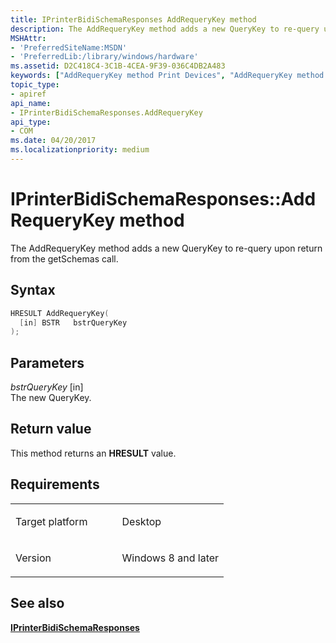 ```yaml
---
title: IPrinterBidiSchemaResponses AddRequeryKey method
description: The AddRequeryKey method adds a new QueryKey to re-query upon return from the getSchemas call.
MSHAttr:
- 'PreferredSiteName:MSDN'
- 'PreferredLib:/library/windows/hardware'
ms.assetid: D2C418C4-3C1B-4CEA-9F39-036C4DB2A483
keywords: ["AddRequeryKey method Print Devices", "AddRequeryKey method Print Devices , IPrinterBidiSchemaResponses interface", "IPrinterBidiSchemaResponses interface Print Devices , AddRequeryKey method"]
topic_type:
- apiref
api_name:
- IPrinterBidiSchemaResponses.AddRequeryKey
api_type:
- COM
ms.date: 04/20/2017
ms.localizationpriority: medium
---
```


# IPrinterBidiSchemaResponses::AddRequeryKey method

The AddRequeryKey method adds a new QueryKey to re-query upon return from the getSchemas call.

Syntax
------

```cpp
HRESULT AddRequeryKey(
  [in] BSTR   bstrQueryKey
);
```

Parameters
----------

 *bstrQueryKey* \[in\]  
The new QueryKey.

Return value
------------

This method returns an **HRESULT** value.

Requirements
------------

<table>
<colgroup>
<col width="50%" />
<col width="50%" />
</colgroup>
<tbody>
<tr class="odd">
<td><p>Target platform</p></td>
<td>Desktop</td>
</tr>
<tr class="even">
<td><p>Version</p></td>
<td><p>Windows 8 and later</p></td>
</tr>
</tbody>
</table>

## See also

[**IPrinterBidiSchemaResponses**](iprinterbidischemaresponses.md)
